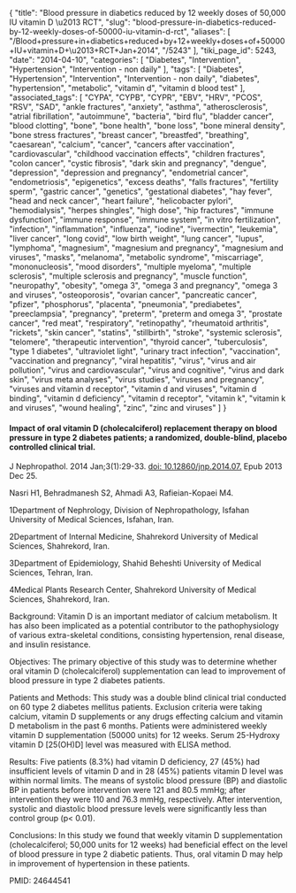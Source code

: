 {
    "title": "Blood pressure in diabetics reduced by 12 weekly doses of 50,000 IU vitamin D \u2013 RCT",
    "slug": "blood-pressure-in-diabetics-reduced-by-12-weekly-doses-of-50000-iu-vitamin-d-rct",
    "aliases": [
        "/Blood+pressure+in+diabetics+reduced+by+12+weekly+doses+of+50000+IU+vitamin+D+\u2013+RCT+Jan+2014",
        "/5243"
    ],
    "tiki_page_id": 5243,
    "date": "2014-04-10",
    "categories": [
        "Diabetes",
        "Intervention",
        "Hypertension",
        "Intervention - non daily"
    ],
    "tags": [
        "Diabetes",
        "Hypertension",
        "Intervention",
        "Intervention - non daily",
        "diabetes",
        "hypertension",
        "metabolic",
        "vitamin d",
        "vitamin d blood test"
    ],
    "associated_tags": [
        "CYPA",
        "CYPB",
        "CYPR",
        "EBV",
        "HRV",
        "PCOS",
        "RSV",
        "SAD",
        "ankle fractures",
        "anxiety",
        "asthma",
        "atherosclerosis",
        "atrial fibrillation",
        "autoimmune",
        "bacteria",
        "bird flu",
        "bladder cancer",
        "blood clotting",
        "bone",
        "bone health",
        "bone loss",
        "bone mineral density",
        "bone stress fractures",
        "breast cancer",
        "breastfed",
        "breathing",
        "caesarean",
        "calcium",
        "cancer",
        "cancers after vaccination",
        "cardiovascular",
        "childhood vaccination effects",
        "children fractures",
        "colon cancer",
        "cystic fibrosis",
        "dark skin and pregnancy",
        "dengue",
        "depression",
        "depression and pregnancy",
        "endometrial cancer",
        "endometriosis",
        "epigenetics",
        "excess deaths",
        "falls fractures",
        "fertility sperm",
        "gastric cancer",
        "genetics",
        "gestational diabetes",
        "hay fever",
        "head and neck cancer",
        "heart failure",
        "helicobacter pylori",
        "hemodialysis",
        "herpes shingles",
        "high dose",
        "hip fractures",
        "immune dysfunction",
        "immune response",
        "immune system",
        "in vitro fertilization",
        "infection",
        "inflammation",
        "influenza",
        "iodine",
        "ivermectin",
        "leukemia",
        "liver cancer",
        "long covid",
        "low birth weight",
        "lung cancer",
        "lupus",
        "lymphoma",
        "magnesium",
        "magnesium and pregnancy",
        "magnesium and viruses",
        "masks",
        "melanoma",
        "metabolic syndrome",
        "miscarriage",
        "mononucleosis",
        "mood disorders",
        "multiple myeloma",
        "multiple sclerosis",
        "multiple sclerosis and pregnancy",
        "muscle function",
        "neuropathy",
        "obesity",
        "omega 3",
        "omega 3 and pregnancy",
        "omega 3 and viruses",
        "osteoporosis",
        "ovarian cancer",
        "pancreatic cancer",
        "pfizer",
        "phosphorus",
        "placenta",
        "pneumonia",
        "prediabetes",
        "preeclampsia",
        "pregnancy",
        "preterm",
        "preterm and omega 3",
        "prostate cancer",
        "red meat",
        "respiratory",
        "retinopathy",
        "rheumatoid arthritis",
        "rickets",
        "skin cancer",
        "statins",
        "stillbirth",
        "stroke",
        "systemic sclerosis",
        "telomere",
        "therapeutic intervention",
        "thyroid cancer",
        "tuberculosis",
        "type 1 diabetes",
        "ultraviolet light",
        "urinary tract infection",
        "vaccination",
        "vaccination and pregnancy",
        "viral hepatitis",
        "virus",
        "virus and air pollution",
        "virus and cardiovascular",
        "virus and cognitive",
        "virus and dark skin",
        "virus meta analyses",
        "virus studies",
        "viruses and pregnancy",
        "viruses and vitamin d receptor",
        "vitamin d and viruses",
        "vitamin d binding",
        "vitamin d deficiency",
        "vitamin d receptor",
        "vitamin k",
        "vitamin k and viruses",
        "wound healing",
        "zinc",
        "zinc and viruses"
    ]
}


#### Impact of oral vitamin D (cholecalciferol) replacement therapy on blood pressure in type 2 diabetes patients; a randomized, double-blind, placebo controlled clinical trial.

J Nephropathol. 2014 Jan;3(1):29-33. [doi: 10.12860/jnp.2014.07.](https://doi.org/10.12860/jnp.2014.07.) Epub 2013 Dec 25.

Nasri H1, Behradmanesh S2, Ahmadi A3, Rafieian-Kopaei M4.

1Department of Nephrology, Division of Nephropathology, Isfahan University of Medical Sciences, Isfahan, Iran.

2Department of Internal Medicine, Shahrekord University of Medical Sciences, Shahrekord, Iran.

3Department of Epidemiology, Shahid Beheshti University of Medical Sciences, Tehran, Iran.

4Medical Plants Research Center, Shahrekord University of Medical Sciences, Shahrekord, Iran. 

Background: Vitamin D is an important mediator of calcium metabolism. It has also been implicated as a potential contributor to the pathophysiology of various extra-skeletal conditions, consisting hypertension, renal disease, and insulin resistance.

Objectives: The primary objective of this study was to determine whether oral vitamin D (cholecalciferol) supplementation can lead to improvement of blood pressure in type 2 diabetes patients. 

Patients and Methods: This study was a double blind clinical trial conducted on 60 type 2 diabetes mellitus patients. Exclusion criteria were taking calcium, vitamin D supplements or any drugs effecting calcium and vitamin D metabolism in the past 6 months. Patients were administered weekly vitamin D supplementation (50000 units) for 12 weeks. Serum 25-Hydroxy vitamin D <span>[25(OH)D]</span> level was measured with ELISA method. 

Results: Five patients (8.3%) had vitamin D deficiency, 27 (45%) had insufficient levels of vitamin D and in 28 (45%) patients vitamin D level was within normal limits. The means of systolic blood pressure (BP) and diastolic BP in patients before intervention were 121 and 80.5 mmHg; after intervention they were 110 and 76.3 mmHg, respectively. After intervention, systolic and diastolic blood pressure levels were significantly less than control group (p< 0.01). 

Conclusions: In this study we found that weekly vitamin D supplementation (cholecalciferol; 50,000 units for 12 weeks) had beneficial effect on the level of blood pressure in type 2 diabetic patients. Thus, oral vitamin D may help in improvement of hypertension in these patients.

PMID: 24644541
